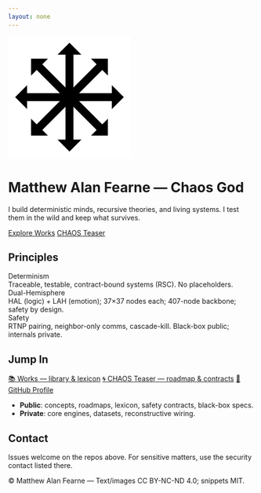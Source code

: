 ```yaml
---
layout: none
---
```


<link rel="stylesheet" href="assets/css/style.css"/>

<main>
  <div class="banner">
    <img src="assets/img/chaos_star.png" alt="Chaos Star"/>
  </div>

  <div class="hero">
    <h1>Matthew Alan Fearne <span class="tiny">— Chaos God</span></h1>
    <p class="lead">
      I build <span class="highlight">deterministic minds</span>, <span class="highlight">recursive theories</span>, and <span class="highlight">living systems</span>.
      I test them in the wild and keep what survives.
    </p>
    <div class="cta">
      <a href="https://github.com/matthewfearne/works">Explore Works</a>
      <a class="secondary" href="https://github.com/matthewfearne/chaos-teaser">CHAOS Teaser</a>
    </div>
  </div>

  <div class="section">
    <h2>Principles</h2>
    <div class="kv">
      <div class="k">Determinism</div>
      <div>Traceable, testable, contract-bound systems (RSC). No placeholders.</div>
      <div class="k">Dual-Hemisphere</div>
      <div>HAL (logic) + LAH (emotion); 37×37 nodes each; 407-node backbone; safety by design.</div>
      <div class="k">Safety</div>
      <div>RTNP pairing, neighbor-only comms, cascade-kill. Black-box public; internals private.</div>
    </div>
  </div>

  <div class="section">
    <h2>Jump In</h2>
    <div class="badges">
      <a href="https://github.com/matthewfearne/works">📚 Works — library & lexicon</a>
      <a href="https://github.com/matthewfearne/chaos-teaser">🌀 CHAOS Teaser — roadmap & contracts</a>
      <a href="https://github.com/matthewfearne">👤 GitHub Profile</a>
    </div>
    <ul class="clean">
      <li><strong>Public</strong>: concepts, roadmaps, lexicon, safety contracts, black-box specs.</li>
      <li><strong>Private</strong>: core engines, datasets, reconstructive wiring.</li>
    </ul>
  </div>

  <div class="section">
    <h2>Contact</h2>
    <p>Issues welcome on the repos above. For sensitive matters, use the security contact listed there.</p>
  </div>

  <div class="footer">
    © Matthew Alan Fearne — Text/images CC BY-NC-ND 4.0; snippets MIT.
  </div>
</main>
